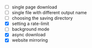 - [ ] single page download
- [ ] single file with different output name
- [ ] choosing the saving directory
- [x] setting a rate-limit
- [ ] background mode
- [x] async download
- [x] website mirroring